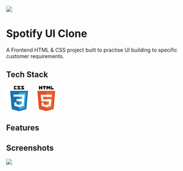 <img src="https://storage.googleapis.com/pr-newsroom-wp/1/2018/11/Spotify_Logo_RGB_Green.png" height="100" />



# Spotify UI Clone

A Frontend HTML & CSS project built to practise UI building to specific customer requirements.

## Tech Stack

<p float="left">
  <img src="https://raw.githubusercontent.com/devicons/devicon/master/icons/css3/css3-original-wordmark.svg" width="70" />
  <img src="https://raw.githubusercontent.com/devicons/devicon/master/icons/html5/html5-original-wordmark.svg" width="70" /> 
</p>

## Features

## Screenshots

<p float="left">
  <img src="https://media.discordapp.net/attachments/1100550397699051651/1101326274053541888/image.png?ex=65727805&is=65600305&hm=e3e08f9d6bd795daca75dd4c94b3eb42829ce014ac925b358343d84c673ce4b7&=&format=webp&quality=lossless&width=1814&height=905" />
</p>
